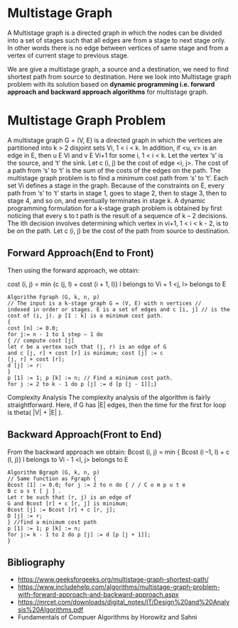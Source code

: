 <h1>Multistage Graph </h1>

A Multistage graph is a directed graph in which the nodes can be divided into a set of stages such that all edges are from a stage to next stage only.
In other words there is no edge between vertices of same stage and from a vertex of current stage to previous stage.

We are give a multistage graph, a source and a destination, we need to find shortest path from source to destination.
Here we look into Multistage graph problem with its solution based on __dynamic programming
i.e. forward approach and backward approach algorithms__ for multistage graph.

<h1>Multistage Graph Problem</h1>

A multistage graph G = (V, E) is a directed graph in which the vertices are partitioned
into k > 2 disjoint sets Vi, 1 < i < k. In addition, if <u, v> is an edge in E, then u E Vi and v
E Vi+1 for some i, 1 < i < k.
Let the vertex ‘s’ is the source, and ‘t’ the sink. Let c (i, j) be the cost of edge <i, j>. The cost
of a path from ‘s’ to ‘t’ is the sum of the costs of the edges on the path. The multistage graph
problem is to find a minimum cost path from ‘s’ to ‘t’. Each set Vi defines a stage in the
graph. Because of the constraints on E, every path from ‘s’ to ‘t’ starts in stage 1, goes to stage
2, then to stage 3, then to stage 4, and so on, and eventually terminates in stage k.
A dynamic programming formulation for a k-stage graph problem is obtained by first
noticing that every s to t path is the result of a sequence of k – 2 decisions. The ith
decision involves determining which vertex in vi+1, 1 < i < k - 2, is to be on the path. Let c
(i, j) be the cost of the path from source to destination. 

<h2>Forward Approach(End to Front)</h2>

Then using the forward approach, we
obtain:

cost (i, j) = min {c (j, l) + cost (i + 1, l)}
              l belongs to Vi + 1
<j, l> belongs to E

```
Algorithm Fgraph (G, k, n, p)
// The input is a k-stage graph G = (V, E) with n vertices //
indexed in order or stages. E is a set of edges and c [i, j] // is the
cost of (i, j). p [1 : k] is a minimum cost path.
{
cost [n] := 0.0;
for j:= n - 1 to 1 step – 1 do
{ // compute cost [j]
let r be a vertex such that (j, r) is an edge of G
and c [j, r] + cost [r] is minimum; cost [j] := c
[j, r] + cost [r];
d [j] := r:
}
p [1] := 1; p [k] := n; // Find a minimum cost path.
for j := 2 to k - 1 do p [j] := d [p [j - 1]];}

```
Complexity Analysis
The complexity analysis of the algorithm is fairly straightforward. Here, if G has |E| edges,
then the time for the first for loop is theta( |V| + |E| ).

<h2>Backward Approach(Front to End)</h2>

From the backward approach we obtain:
Bcost (i, j) = min { Bcost (i –1, l) + c (l, j)}
               l belongs to Vi - 1
<l, j> belongs to E

```
Algorithm Bgraph (G, k, n, p)
// Same function as Fgraph {
Bcost [1] := 0.0; for j := 2 to n do { / / C o m p u t e
B c o s t [ j ] .
Let r be such that (r, j) is an edge of
G and Bcost [r] + c [r, j] is minimum;
Bcost [j] := Bcost [r] + c [r, j];
D [j] := r;
} //find a minimum cost path
p [1] := 1; p [k] := n;
for j:= k - 1 to 2 do p [j] := d [p [j + 1]];
}

```


















<h2>Bibliography</h2>

* https://www.geeksforgeeks.org/multistage-graph-shortest-path/
* https://www.includehelp.com/algorithms/multistage-graph-problem-with-forward-approach-and-backward-approach.aspx
* https://mrcet.com/downloads/digital_notes/IT/Design%20and%20Analysis%20Algorithms.pdf
* Fundamentals of Compuer Algorithms by Horowitz and Sahni

